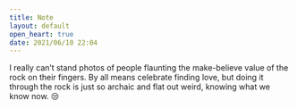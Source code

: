```yaml
---
title: Note
layout: default
open_heart: true
date: 2021/06/10 22:04
---
```


I really can’t stand photos of people flaunting the make-believe value of the rock on their fingers. By all means celebrate finding love, but doing it through the rock is just so archaic and flat out weird, knowing what we know now. 😒
